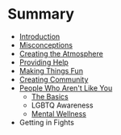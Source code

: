 # Summary

* [Introduction](README.md)
* [Misconceptions](misconceptions.md)
* [Creating the Atmosphere](creating-the-atmosphere.md)
* [Providing Help](providing-help.md)
* [Making Things Fun](making-things-fun.md)
* [Creating Community](creating-community.md)
* [People Who Aren't Like You](inclusion.md)
    * [The Basics](the-basics.md)
    * LGBTQ Awareness
    * [Mental Wellness](mental-wellness.md)
* Getting in Fights

